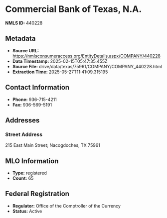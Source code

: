 # Commercial Bank of Texas, N.A.

**NMLS ID:** 440228

## Metadata
- **Source URL:** https://nmlsconsumeraccess.org/EntityDetails.aspx/COMPANY/440228
- **Data Timestamp:** 2025-02-15T05:47:35.455Z
- **Source File:** drive/data/texas/75961/COMPANY/COMPANY_440228.html
- **Extraction Time:** 2025-05-27T11:41:09.315195

## Contact Information
- **Phone:** 936-715-4211
- **Fax:** 936-569-5191

## Addresses
### Street Address
215 East Main Street; Nacogdoches, TX 75961

## MLO Information
- **Type:** registered
- **Count:** 65

## Federal Registration
- **Regulator:** Office of the Comptroller of the Currency
- **Status:** Active
